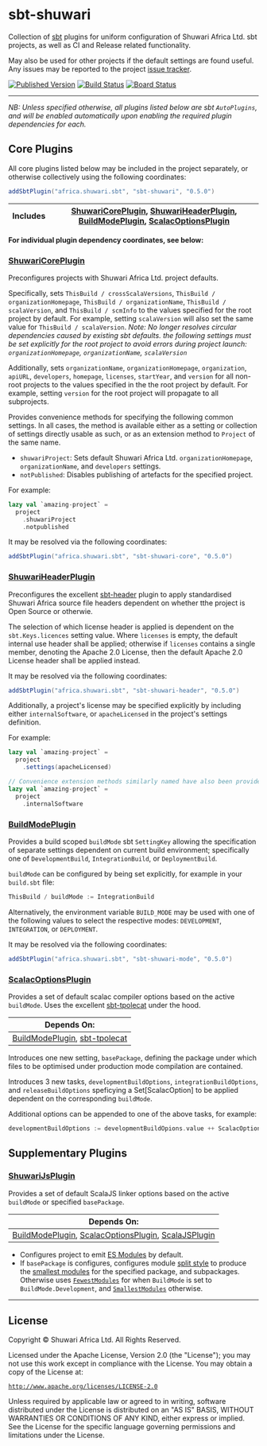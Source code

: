 # sbt-shuwari

Collection of [sbt](https://scala-sbt.org) plugins for uniform configuration of Shuwari Africa Ltd. sbt projects, as well
as CI and Release related functionality.

May also be used for other projects if the default settings are found useful.
Any issues may be reported to the project [issue tracker](https://dev.azure.com/shuwari/sbt-shuwari/_workitems/create/issue).

[![Published Version](https://maven-badges.herokuapp.com/maven-central/africa.shuwari.sbt/sbt-shuwari/badge.svg)](https://maven-badges.herokuapp.com/maven-central/africa.shuwari.sbt/sbt-shuwari/)
[![Build Status](https://github.com/unganisha/sbt-shuwari/actions/workflows/build.yml/badge.svg)](https://github.com/unganisha/sbt-shuwari/actions/workflows/build.yml)
[![Board Status](https://dev.azure.com/shuwari/79d8b623-e785-4397-8c14-0a0b3645f461/eaa58a91-e40a-46a5-b8f7-cfa30dbece27/_apis/work/boardbadge/bc91e17a-5d52-4d3a-aec3-e9a2678b1a10?columnOptions=1)](https://dev.azure.com/shuwari/79d8b623-e785-4397-8c14-0a0b3645f461/_boards/board/t/eaa58a91-e40a-46a5-b8f7-cfa30dbece27/Microsoft.RequirementCategory/)
__________________________________

_NB: Unless specified otherwise, all plugins listed below are sbt `AutoPlugins`, and will be enabled automatically upon enabling the required plugin dependencies for each._

## Core Plugins

All core plugins listed below may be included in the project separately, or otherwise collectively using the following coordinates:

```scala
addSbtPlugin("africa.shuwari.sbt", "sbt-shuwari", "0.5.0")
```

|Includes| [ShuwariCorePlugin](#shuwaricoreplugin), [ShuwariHeaderPlugin](#shuwariheaderplugin), [BuildModePlugin](#buildmodeplugin), [ScalacOptionsPlugin](#scalacoptionsplugin)|
|--------|-----------------------------------------------------------------------------------------------------------------------------------------------------------------------|

**For individual plugin dependency coordinates, see below:**

### [ShuwariCorePlugin](modules/core/src/main/scala/africa/shuwari/sbt/ShuwariCorePlugin.scala)

Preconfigures projects with Shuwari Africa Ltd. project defaults.
  
Specifically, sets `ThisBuild / crossScalaVersions`, `ThisBuild / organizationHomepage`, `ThisBuild / organizationName`, `ThisBuild / scalaVersion`,
and `ThisBuild / scmInfo` to the values specified for the root project by default. For example, setting `scalaVersion`
will also set the same value for `ThisBuild / scalaVersion`. _Note: No longer resolves circular dependencies caused by existing sbt defaults. the following_
_settings must be set explicitly for the root project to avoid errors during project launch: `organizationHomepage`, `organizationName`, `scalaVersion`_

Additionally, sets `organizationName`, `organizationHomepage`, `organization`, `apiURL`, `developers`, `homepage`, `licenses`, `startYear`, and `version`
for all non-root projects to the values specified in the the root project by default. For example, setting `version` for the root project will propagate
to all subprojects.

Provides convenience methods for specifying the following common settings. In all cases, the method is available either as a setting or collection of settings
directly usable as such, or as an extension method to `Project` of the same name.

- `shuwariProject`: Sets default Shuwari Africa Ltd. `organizationHomepage`, `organizationName`, and `developers` settings.
- `notPublished`: Disables publishing of artefacts for the specified project.

For example:

```scala
lazy val `amazing-project` =
  project
    .shuwariProject
    .notpublished
```

It may be resolved via the following coordinates:

```scala
addSbtPlugin("africa.shuwari.sbt", "sbt-shuwari-core", "0.5.0")
```

### [ShuwariHeaderPlugin](modules/header/src/main/scala/africa/shuwari/sbt/ShuwariHeaderPlugin.scala)

Preconfigures the excellent [sbt-header](https://github.com/sbt/sbt-header) plugin to apply standardised
Shuwari Africa source file headers dependent on whether tthe project is Open Source or otherwie.

The selection of which license header is applied is dependent on the `sbt.Keys.licences` setting value. Where
`licenses` is empty, the default internal use header shall be applied; otherwise if `licenses` contains a single
member, denoting the Apache 2.0 License, then the default Apache 2.0 License header shall be applied instead.

It may be resolved via the following coordinates:

```scala
addSbtPlugin("africa.shuwari.sbt", "sbt-shuwari-header", "0.5.0")
```

Additionally, a project's license may be specified explicitly by including either `internalSoftware`, or `apacheLicensed`
in the project's settings definition.

For example:

```scala
lazy val `amazing-project` =
  project
    .settings(apacheLicensed)

// Convenience extension methods similarly named have also been provided to allow the same with less boilerplate code.
lazy val `amazing-project` =
  project
    .internalSoftware
```

### [BuildModePlugin](modules/mode/src/main/scala/africa/shuwari/sbt/BuildModePlugin.scala)

Provides a build scoped `buildMode` sbt `SettingKey` allowing the specification of separate settings dependent on
current build environment; specifically one of `DevelopmentBuild`, `IntegrationBuild`, or `DeploymentBuild`.

`buildMode` can be configured by being set explicitly, for example in your `build.sbt` file:

```scala
ThisBuild / buildMode := IntegrationBuild
```

Alternatively, the environment variable `BUILD_MODE` may be used with one of the following values to select the respective
modes: `DEVELOPMENT`, `INTEGRATION`, or `DEPLOYMENT`.

It may be resolved via the following coordinates:

```scala
addSbtPlugin("africa.shuwari.sbt", "sbt-shuwari-mode", "0.5.0")
```

### [ScalacOptionsPlugin](modules/scalac/src/main/scala/africa/shuwari/sbt/ScalacOptionsPlugin.scala)

Provides a set of default scalac compiler options based on the active  `buildMode`. Uses the excellent [sbt-tpolecat](https://github.com/typelevel/sbt-tpolecat)
under the hood.

|Depends On:                                                                                   |
| -------------------------------------------------------------------------------------------- |
|[BuildModePlugin](#buildmodeplugin), [sbt-tpolecat](https://github.com/typelevel/sbt-tpolecat)|

Introduces one new setting, `basePackage`, defining the package under which files to be optimised under production mode compilation are contained.

Introduces 3 new tasks, `developmentBuildOptions`, `integrationBuildOptions`, and `releaseBuildOptions` speficying a Set[ScalacOption] to be applied dependent
on the corresponding `buildMode`.

Additional options can be appended to one of the above tasks, for example:

```scala
developmentBuildOptions := developmentBuildOpions.value ++ ScalacOptions.languageExperimentalMacros
```

## Supplementary Plugins

### [ShuwariJsPlugin](modules/js/src/main/scala/africa/shuwari/ShuwariJsPlugin.scala)

Provides a set of default ScalaJS linker options based on the active  `buildMode` or specified `basePackage`.

|Depends On:                                                                                                                   |
| ---------------------------------------------------------------------------------------------------------------------------- |
| [BuildModePlugin](#buildmodeplugin), [ScalacOptionsPlugin](#scalacoptionsplugin), [ScalaJSPlugin](https://www.scala-js.org/) |

- Configures project to emit [ES Modules](https://www.scala-js.org/doc/project/module.html) by default.
- If `basePackage` is configures, configures module [split style](https://www.scala-js.org/api/scalajs-linker-interface-js/latest/org/scalajs/linker/interface/ModuleSplitStyle$.html)
  to produce the [smallest modules](https://www.scala-js.org/api/scalajs-linker-interface-js/latest/org/scalajs/linker/interface/ModuleSplitStyle$$SmallModulesFor.html)
  for the specified package, and subpackages. Otherwise uses [`FewestModules`](https://www.scala-js.org/api/scalajs-linker-interface-js/latest/org/scalajs/linker/interface/ModuleSplitStyle$$FewestModules$.html) for when `BuildMode` is set to `BuildMode.Development`, and [`SmallestModules`](https://www.scala-js.org/api/scalajs-linker-interface-js/latest/org/scalajs/linker/interface/ModuleSplitStyle$$SmallestModules$.html) otherwise.

__________________________________

## License

Copyright © Shuwari Africa Ltd. All Rights Reserved.

Licensed under the Apache License, Version 2.0 (the "License");
you may not use this work except in compliance with the License.
You may obtain a copy of the License at:

  [`http://www.apache.org/licenses/LICENSE-2.0`](https://www.apache.org/licenses/LICENSE-2.0)

Unless required by applicable law or agreed to in writing, software
distributed under the License is distributed on an "AS IS" BASIS,
WITHOUT WARRANTIES OR CONDITIONS OF ANY KIND, either express or implied.
See the License for the specific language governing permissions and
limitations under the License.
